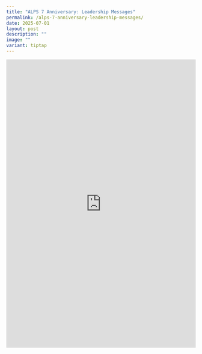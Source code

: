 ```yaml
---
title: "ALPS 7 Anniversary: Leadership Messages"
permalink: /alps-7-anniversary-leadership-messages/
date: 2025-07-01
layout: post
description: ""
image: ""
variant: tiptap
---
```

<div class="iframe-wrapper">
<iframe style="border:none;overflow:hidden" height="765" width="100%" allowfullscreen="true" frameborder="0" src="https://www.facebook.com/plugins/post.php?href=https%3A%2F%2Fwww.facebook.com%2Falpshealthcaresupplychain%2Fposts%2Fpfbid0G6adbtLhsu57TeyxNMRqNR6dfbDde6vYbN2oBLYYVZjqH6f4zyBikAvGXDbQrGnKl&amp;show_text=true&amp;width=500"></iframe>
</div>
<p></p>